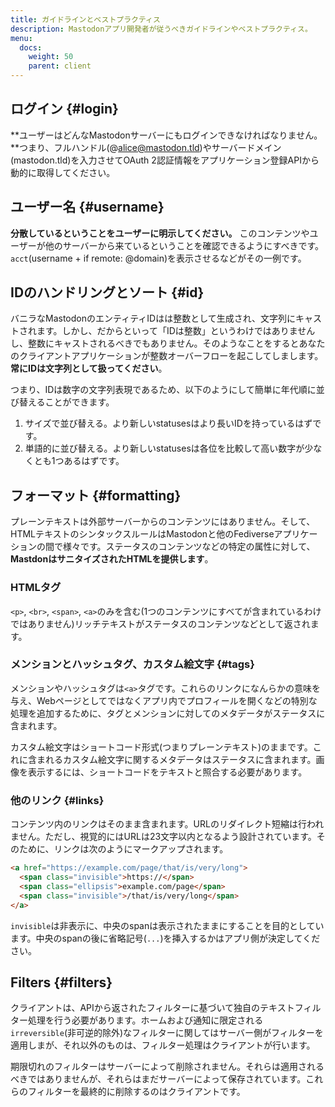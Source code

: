 ```yaml
---
title: ガイドラインとベストプラクティス
description: Mastodonアプリ開発者が従うべきガイドラインやベストプラクティス。
menu:
  docs:
    weight: 50
    parent: client
---
```

## ログイン {#login}

**ユーザーはどんなMastodonサーバーにもログインできなければなりません。**つまり、フルハンドル(@alice@mastodon.tld)やサーバードメイン(mastodon.tld)を入力させてOAuth 2認証情報をアプリケーション登録APIから動的に取得してください。

## ユーザー名 {#username}

**分散しているということをユーザーに明示してください。** このコンテンツやユーザーが他のサーバーから来ているということを確認できるようにすべきです。`acct`(username + if remote: @domain)を表示させるなどがその一例です。

## IDのハンドリングとソート {#id}

バニラなMastodonのエンティティIDはは整数として生成され、文字列にキャストされます。しかし、だからといって「IDは整数」というわけではありませんし、整数にキャストされるべきでもありません。そのようなことをするとあなたのクライアントアプリケーションが整数オーバーフローを起こしてしまします。**常にIDは文字列として扱ってください**。

つまり、IDは数字の文字列表現であるため、以下のようにして簡単に年代順に並び替えることができます。

1. サイズで並び替える。より新しいstatusesはより長いIDを持っているはずです。
2. 単語的に並び替える。より新しいstatusesは各位を比較して高い数字が少なくとも1つあるはずです。

## フォーマット {#formatting}

プレーンテキストは外部サーバーからのコンテンツにはありません。そして、HTMLテキストのシンタックスルールはMastodonと他のFediverseアプリケーションの間で様々です。ステータスのコンテンツなどの特定の属性に対して、**MastdonはサニタイズされたHTMLを提供します**。

### HTMLタグ

 `<p>`, `<br>`, `<span>`, `<a>`のみを含む(1つのコンテンツにすべてが含まれているわけではありません)リッチテキストがステータスのコンテンツなどとして返されます。

### メンションとハッシュタグ、カスタム絵文字 {#tags}

メンションやハッシュタグは`<a>`タグです。これらのリンクになんらかの意味を与え、Webページとしてではなくアプリ内でプロフィールを開くなどの特別な処理を追加するために、タグとメンションに対してのメタデータがステータスに含まれます。

カスタム絵文字はショートコード形式(つまりプレーンテキスト)のままです。これに含まれるカスタム絵文字に関するメタデータはステータスに含まれます。画像を表示するには、ショートコードをテキストと照合する必要があります。

### 他のリンク {#links}

コンテンツ内のリンクはそのまま含まれます。URLのリダイレクト短縮は行われません。ただし、視覚的にはURLは23文字以内となるよう設計されています。そのために、リンクは次のようにマークアップされます。

```html
<a href="https://example.com/page/that/is/very/long">
  <span class="invisible">https://</span>
  <span class="ellipsis">example.com/page</span>
  <span class="invisible">/that/is/very/long</span>
</a>
```
`invisible`は非表示に、中央のspanは表示されたままにすることを目的としています。中央のspanの後に省略記号(`...`)を挿入するかはアプリ側が決定してください。

## Filters {#filters}

クライアントは、APIから返されたフィルターに基づいて独自のテキストフィルター処理を行う必要があります。ホームおよび通知に限定される`irreversible`(非可逆的除外)なフィルターに関してはサーバー側がフィルターを適用しまが、それ以外のものは、フィルター処理はクライアントが行います。

期限切れのフィルターはサーバーによって削除されません。それらは適用されるべきではありませんが、それらはまだサーバーによって保存されています。これらのフィルターを最終的に削除するのはクライアントです。
